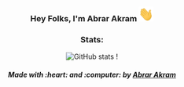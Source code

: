 <div align="center">
  <h3>
    Hey Folks, I'm Abrar Akram <img src="https://github.com/aaqibb13/aaqibb13/blob/main/Image/Hi.gif" width="30" height="30"/>
  </h3>
<!-- <h3>
    <a href="https://www.linkedin.com/in/aaqibbashir">LinkedIn</a> :black_small_square: <a href="https://www.twitter.com/aaqibb13">Twitter</a> :black_small_square: <a href="https://www.researchgate.net/profile/Aaqib_Bashir2">ResearchGate</a> ▪️ <a href="https://scholar.google.com/citations?view_op=list_works&hl=en&hl=en&user=sH2xEZ8AAAAJ">Google Scholar</a>
</h3> -->
</div>

 
<!--   🔭 **I'm comfortable in Python and Golang** <br>
  💬 **Ask me about Cryptography or Research in general** <br>
  :memo: **Sometimes, I write on medium too. I'm currently working towards understanding Rustlang and getting acquainted with the subtleties of it.** <br>
  📫 **You can reach me via:**   [<img src='https://cdn.jsdelivr.net/npm/simple-icons@3.0.1/icons/linkedin.svg' alt='linkedin' height='14'>](https://www.linkedin.com/in/aaqibbashir/) [<img src='https://cdn.jsdelivr.net/npm/simple-icons@3.0.1/icons/twitter.svg' alt='twitter' height='15'>](https://twitter.com/aaqibb13) [<img src='https://cdn.jsdelivr.net/npm/simple-icons@3.0.1/icons/gmail.svg' alt='gmail' height='15'>](https://mail.google.com/mail/aaqibb13@gmail.com)
</div> -->
<div align="center"> 
  <h3>
    Stats:
  </h3>

 ![GitHub stats](https://github-readme-stats.vercel.app/api?username=abrar-akram&show_icons=true&count_private=true) !
</div> 
<div align="center"> 
  <h5>
    Made with :heart: and :computer: by <a href="https://www.github.com/aaqibb13">Abrar Akram</a>
  </h5>
 </div>
